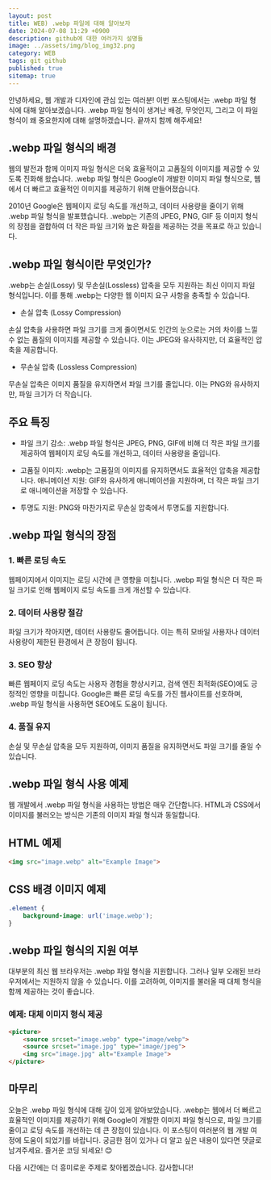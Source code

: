 ```yaml
---
layout: post
title: WEB) .webp 파일에 대해 알아보자
date: 2024-07-08 11:29 +0900
description: github에 대한 여러가지 설명들
image: ../assets/img/blog_img32.png
category: WEB
tags: git github
published: true
sitemap: true
---
```


안녕하세요, 웹 개발과 디자인에 관심 있는 여러분! 이번 포스팅에서는 .webp 파일 형식에 대해 알아보겠습니다. .webp 파일 형식이 생겨난 배경, 무엇인지, 그리고 이 파일 형식이 왜 중요한지에 대해 설명하겠습니다. 끝까지 함께 해주세요!

## .webp 파일 형식의 배경
웹의 발전과 함께 이미지 파일 형식은 더욱 효율적이고 고품질의 이미지를 제공할 수 있도록 진화해 왔습니다. .webp 파일 형식은 Google이 개발한 이미지 파일 형식으로, 웹에서 더 빠르고 효율적인 이미지를 제공하기 위해 만들어졌습니다.    
     
2010년 Google은 웹페이지 로딩 속도를 개선하고, 데이터 사용량을 줄이기 위해 .webp 파일 형식을 발표했습니다. .webp는 기존의 JPEG, PNG, GIF 등 이미지 형식의 장점을 결합하여 더 작은 파일 크기와 높은 화질을 제공하는 것을 목표로 하고 있습니다.     
     
## .webp 파일 형식이란 무엇인가?
.webp는 손실(Lossy) 및 무손실(Lossless) 압축을 모두 지원하는 최신 이미지 파일 형식입니다. 이를 통해 .webp는 다양한 웹 이미지 요구 사항을 충족할 수 있습니다.    
    
- 손실 압축 (Lossy Compression)     
     
손실 압축을 사용하면 파일 크기를 크게 줄이면서도 인간의 눈으로는 거의 차이를 느낄 수 없는 품질의 이미지를 제공할 수 있습니다. 이는 JPEG와 유사하지만, 더 효율적인 압축을 제공합니다.

- 무손실 압축 (Lossless Compression)    
     
무손실 압축은 이미지 품질을 유지하면서 파일 크기를 줄입니다. 이는 PNG와 유사하지만, 파일 크기가 더 작습니다.

## 주요 특징

- 파일 크기 감소: .webp 파일 형식은 JPEG, PNG, GIF에 비해 더 작은 파일 크기를 제공하여 웹페이지 로딩 속도를 개선하고, 데이터 사용량을 줄입니다.
- 고품질 이미지: .webp는 고품질의 이미지를 유지하면서도 효율적인 압축을 제공합니다.
애니메이션 지원: GIF와 유사하게 애니메이션을 지원하며, 더 작은 파일 크기로 애니메이션을 저장할 수 있습니다.

- 투명도 지원: PNG와 마찬가지로 무손실 압축에서 투명도를 지원합니다.

## .webp 파일 형식의 장점

### 1. 빠른 로딩 속도
웹페이지에서 이미지는 로딩 시간에 큰 영향을 미칩니다. .webp 파일 형식은 더 작은 파일 크기로 인해 웹페이지 로딩 속도를 크게 개선할 수 있습니다.

### 2. 데이터 사용량 절감
파일 크기가 작아지면, 데이터 사용량도 줄어듭니다. 이는 특히 모바일 사용자나 데이터 사용량이 제한된 환경에서 큰 장점이 됩니다.

### 3. SEO 향상
빠른 웹페이지 로딩 속도는 사용자 경험을 향상시키고, 검색 엔진 최적화(SEO)에도 긍정적인 영향을 미칩니다. Google은 빠른 로딩 속도를 가진 웹사이트를 선호하며, .webp 파일 형식을 사용하면 SEO에도 도움이 됩니다.

### 4. 품질 유지
손실 및 무손실 압축을 모두 지원하여, 이미지 품질을 유지하면서도 파일 크기를 줄일 수 있습니다.

## .webp 파일 형식 사용 예제
웹 개발에서 .webp 파일 형식을 사용하는 방법은 매우 간단합니다. HTML과 CSS에서 이미지를 불러오는 방식은 기존의 이미지 파일 형식과 동일합니다.

## HTML 예제

````html
<img src="image.webp" alt="Example Image">
````

## CSS 배경 이미지 예제

````css
.element {
    background-image: url('image.webp');
}
````

## .webp 파일 형식의 지원 여부

대부분의 최신 웹 브라우저는 .webp 파일 형식을 지원합니다. 그러나 일부 오래된 브라우저에서는 지원하지 않을 수 있습니다. 이를 고려하여, 이미지를 불러올 때 대체 형식을 함께 제공하는 것이 좋습니다.

### 예제: 대체 이미지 형식 제공

````html
<picture>
    <source srcset="image.webp" type="image/webp">
    <source srcset="image.jpg" type="image/jpeg">
    <img src="image.jpg" alt="Example Image">
</picture>
````

## 마무리
오늘은 .webp 파일 형식에 대해 깊이 있게 알아보았습니다. .webp는 웹에서 더 빠르고 효율적인 이미지를 제공하기 위해 Google이 개발한 이미지 파일 형식으로, 파일 크기를 줄이고 로딩 속도를 개선하는 데 큰 장점이 있습니다. 이 포스팅이 여러분의 웹 개발 여정에 도움이 되었기를 바랍니다. 궁금한 점이 있거나 더 알고 싶은 내용이 있다면 댓글로 남겨주세요. 즐거운 코딩 되세요! 😊    
    
다음 시간에는 더 흥미로운 주제로 찾아뵙겠습니다. 감사합니다!    